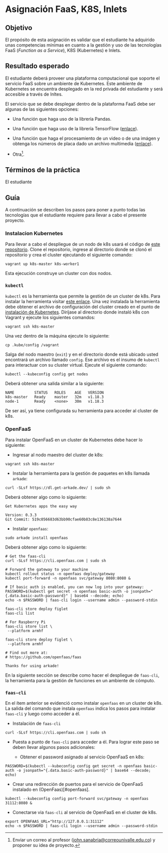 # Asignación FaaS, K8S, Inlets

## Objetivo

El propósito de esta asignación es validar que el estudiante ha adquirido unas competencias mínimas en cuanto a la gestión y uso de las tecnologías FaaS (*Function as a Service*), K8S (Kubernetes) e Inlets.

## Resultado esperado

El estudiante deberá proveer una plataforma computacional que soporte el servicio FaaS sobre un ambiente de Kubernetes. 
Este ambiente de Kubernetes se encuentra desplegado en la red privada del estudiante y será accesible a través de Inltes. 

El servicio que se debe desplegar dentro de la plataforma FaaS debe ser algunas de las siguientes opciones:

* Una función que haga uso de la librería Pandas.

* Una función que haga uso de la librería TensorFlow ([enlace](https://www.tensorflow.org/api_docs/python/tf)).

* Una función que haga el procesamiento de un video o de una imágen y obtenga los números de placa dado un archivo multimedia ([enlace](https://github.com/openalpr/openalpr)).

* Otra[^otra].

[^otra]: Enviar un correo al profesor (john.sanabria@correounivalle.edu.co) y proponer su idea de proyecto.

## Términos de la práctica

El estudiante 

## Guía

A continuación se describen los pasos para poner a punto todas las tecnologías que el estudiante requiere para llevar a cabo el presente proyecto.

### Instalacion Kubernetes

Para llevar a cabo el despliegue de un nodo de k8s usará el código de [este repositorio](https://github.com/josanabr/ansible-k8s).
Clone el repositorio, ingrese al directorio donde se clonó el repositorio y crea el cluster ejecutando el siguiente comando:

```
vagrant up k8s-master k8s-worker1
```

Esta ejecución construye un cluster con dos nodos.

### `kubectl`

`kubectl` es la herramienta que permite la gestión de un cluster de k8s. 
Para instalar la herramienta visitar [este enlace](https://kubernetes.io/docs/tasks/tools/install-kubectl/).
Una vez instalada la herramienta debe obtener el archivo de configuración del cluster creado en el punto de [instalación de Kubernetes](#instalacion-kubernetes). 
Diríjase al directorio donde instaló k8s con Vagrant y ejecute los siguientes comandos:

```
vagrant ssh k8s-master
```

Una vez dentro de la máquina ejecute lo siguiente:

```
cp .kube/config /vagrant
```

Salga del nodo maestro (`exit`) y en el directorio donde está ubicado usted encontrará un archivo llamado `config`.
Ese archivo es el insumo de `kubectl` para interactuar con su cluster virtual.
Ejecute el siguiente comando:

```
kubectl --kubeconfig config get nodes
```

Deberá obtener una salida similar a la siguiente:

```
NAME         STATUS   ROLES    AGE   VERSION
k8s-master   Ready    master   32m   v1.18.3
node-1       Ready    <none>   30m   v1.18.3
```

De ser así, ya tiene configurada su herramienta para acceder al cluster de  k8s.

### OpenFaaS

Para instalar OpenFaaS en un cluster de Kubernetes debe hacer lo siguiente:

* Ingresar al nodo maestro del cluster de k8s:
```
vagrant ssh k8s-master
```
* Instalar la herramienta para la gestión de paquetes en k8s llamada `arkade`:
```
curl -SLsf https://dl.get-arkade.dev/ | sudo sh
```
Deberá obtener algo como lo siguiente:
```
Get Kubernetes apps the easy way

Version: 0.3.3
Git Commit: 519c056683d63bb90cfae60b83c8e136138a7644
```
* Instalar `openfaas`:
```
sudo arkade install openfaas
```
Deberá obtener algo como lo siguiente:
```
# Get the faas-cli
curl -SLsf https://cli.openfaas.com | sudo sh

# Forward the gateway to your machine
kubectl rollout status -n openfaas deploy/gateway
kubectl port-forward -n openfaas svc/gateway 8080:8080 &

# If basic auth is enabled, you can now log into your gateway:
PASSWORD=$(kubectl get secret -n openfaas basic-auth -o jsonpath="{.data.basic-auth-password}" | base64 --decode; echo)
echo -n $PASSWORD | faas-cli login --username admin --password-stdin

faas-cli store deploy figlet
faas-cli list

# For Raspberry Pi
faas-cli store list \
 --platform armhf

faas-cli store deploy figlet \
 --platform armhf

# Find out more at:
# https://github.com/openfaas/faas

Thanks for using arkade!
```

En la siguiente sección se describe como hacer el despliegue de `faas-cli`, la herramienta para la gestión de funciones en un ambiente de cómputo.

### `faas-cli`

En el ítem anterior se evidenció como instalar `openfaas` en un cluster de k8s.
La salida del comando que instala `openfaas` indica los pasos para instalar `faas-cli` y luego como acceder a él. 

* Instalación de `faas-cli`
```
curl -SLsf https://cli.openfaas.com | sudo sh
```
* Puesta a punto de `faas-cli` para acceder a él.
Para lograr este paso se deben llevar algunos pasos adicionales:

  * Obtener el password asignado al servicio OpenFaaS en k8s:
```
PASSWORD=$(kubectl --kubeconfig config get secret -n openfaas basic-auth -o jsonpath="{.data.basic-auth-password}" | base64 --decode; echo)
```

  * Crear una redirección de puertos para el servicio de OpenFaaS instalado en (OpenFaas)[#openfaas].
```
kubectl --kubeconfig config port-forward svc/gateway -n openfaas 31112:8080 &
```
   
  * Conectarse via `faas-cli` al servicio de OpenFaaS en el cluster de k8s.
```
export OPENFAAS_URL="http://127.0.0.1:31112"
echo -n $PASSWORD | faas-cli login --username admin --password-stdin
```

